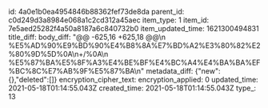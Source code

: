 id: 4a0e1b0ea4954846b88362fef73de8da
parent_id: c0d249d3a8984e068a1c2cd312a45aec
item_type: 1
item_id: 7e5aed25282f4a50a8187a6c840732b0
item_updated_time: 1621300494831
title_diff: 
body_diff: "@@ -625,16 +625,18 @@\\n %E5%AD%90%E9%BD%90%E4%B8%8A%E7%BD%A2%E3%80%82%E2%80%9D%5D%0A\\n+/%0A\\n %E5%87%BA%E5%8F%A3%E4%BE%BF%E4%BC%A4%E4%BA%BA%EF%BC%8C%E7%AB%9F%E5%87%BA\\n"
metadata_diff: {"new":{},"deleted":[]}
encryption_cipher_text: 
encryption_applied: 0
updated_time: 2021-05-18T01:14:55.043Z
created_time: 2021-05-18T01:14:55.043Z
type_: 13